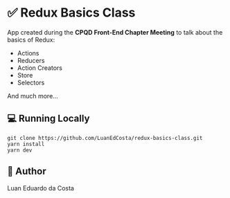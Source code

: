 # :white_check_mark: Redux Basics Class

App created during the **CPQD Front-End Chapter Meeting** to talk about the basics of Redux:

- Actions
- Reducers
- Action Creators
- Store
- Selectors

And much more...

## :computer: Running Locally

```shell
git clone https://github.com/LuanEdCosta/redux-basics-class.git
yarn install
yarn dev
```

## :man: Author

Luan Eduardo da Costa
